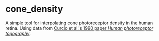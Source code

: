 # cone_density

A simple tool for interpolating cone photoreceptor density in the human retina. Using data from [Curcio et al.'s 1990 paper *Human photoreceptor topography*](https://www.ncbi.nlm.nih.gov/pubmed/2324310).
